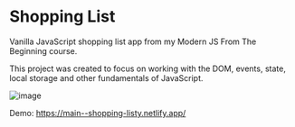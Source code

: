 <h1>Shopping List</h1>
<p>
  Vanilla JavaScript shopping list app from my Modern JS From The Beginning course.

This project was created to focus on working with the DOM, events, state, local storage and other fundamentals of JavaScript.
</p>

![image](https://github.com/AdelOmerJS/shoppin-list/assets/156930348/261f81a4-b6f3-4528-9fac-95368421bddf)


Demo: https://main--shopping-listy.netlify.app/

